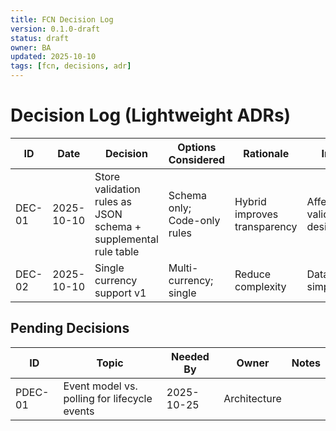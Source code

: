 ```yaml
---
title: FCN Decision Log
version: 0.1.0-draft
status: draft
owner: BA
updated: 2025-10-10
tags: [fcn, decisions, adr]
---
```


# Decision Log (Lightweight ADRs)

| ID | Date | Decision | Options Considered | Rationale | Impact | Status |
|----|------|----------|--------------------|-----------|--------|--------|
| DEC-01 | 2025-10-10 | Store validation rules as JSON schema + supplemental rule table | Schema only; Code-only rules | Hybrid improves transparency | Affects validation design | Draft |
| DEC-02 | 2025-10-10 | Single currency support v1 | Multi-currency; single | Reduce complexity | Data model simplification | Draft |

## Pending Decisions
| ID | Topic | Needed By | Owner | Notes |
|----|-------|-----------|-------|-------|
| PDEC-01 | Event model vs. polling for lifecycle events | 2025-10-25 | Architecture | |